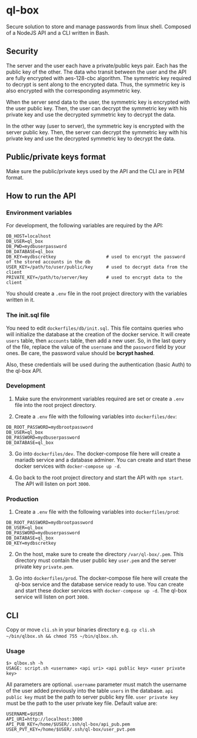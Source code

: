 # ql-box

Secure solution to store and manage passwords from linux shell. 
Composed of a NodeJS API and a CLI written in Bash.

## Security

The server and the user each have a private/public keys pair. Each has the public key of the other.
The data who transit between the user and the API are fully encrypted with aes-128-cbc algorithm. The symmetric key 
required to decrypt is sent along to the encrypted data. Thus, the symmetric key is also encrypted with the 
corresponding asymmetric key.

When the server send data to the user, the symmetric key is encrypted with the user public key. Then, the user can
decrypt the symmetric key with his private key and use the decrypted symmetric key to decrypt the data.

In the other way (user to server), the symmetric key is encrypted with the server public key. Then, the server can 
decrypt the symmetric key with his private key and use the decrypted symmetric key to decrypt the data.

## Public/private keys format

Make sure the public/private keys used by the API and the CLI are in PEM format.

## How to run the API

### Environment variables

For development, the following variables are required by the API:
```
DB_HOST=localhost
DB_USER=ql_box
DB_PWD=mydbuserpassword
DB_DATABASE=ql_box
DB_KEY=mydbscretkey                   # used to encrypt the password of the stored accounts in the db
USER_KEY=/path/to/user/public/key     # used to decrypt data from the client
PRIVATE_KEY=/path/to/server/key       # used to encrypt data to the client
```
You should create a `.env` file in the root project directory with the variables written in it.

### The init.sql file

You need to edit `dockerfiles/db/init.sql`. This file contains queries who will initialize the database at the creation 
of the docker service. It will create `users` table, then `accounts` table, then add a new user. So, in the last query 
of the file, replace the value of the `username` and the `password` field by your ones. Be care, the password value 
should be **bcrypt hashed**.

Also, these credentials will be used during the authentication (basic Auth) to the ql-box API.

### Development

1. Make sure the environment variables required are set or create a `.env` file into the root project directory.

2. Create a `.env` file with the following variables into `dockerfiles/dev`:
```
DB_ROOT_PASSWORD=mydbrootpassword
DB_USER=ql_box
DB_PASSWORD=mydbuserpassword
DB_DATABASE=ql_box
```

3. Go into `dockerfiles/dev`. The docker-compose file here will create a mariadb service and a database adminer. 
You can create and start these docker services with `docker-compose up -d`.

4. Go back to the root project directory and start the API with `npm start`. The API will listen on port `3000`.

### Production

1. Create a `.env` file with the following variables into `dockerfiles/prod`:
```
DB_ROOT_PASSWORD=mydbrootpassword
DB_USER=ql_box
DB_PASSWORD=mydbuserpassword
DB_DATABASE=ql_box
DB_KEY=mydbscretkey
```

2. On the host, make sure to create the directory `/var/ql-box/.pem`. This directory must contain the user public key 
`user.pem` and the server private key `private.pem`.

2. Go into `dockerfiles/prod`. The docker-compose file here will create the ql-box service and the database service 
ready to use. You can create and start these docker services with `docker-compose up -d`. The ql-box service 
will listen on port `3000`.

## CLI

Copy or move `cli.sh` in your binaries directory e.g. `cp cli.sh ~/bin/qlbox.sh && chmod 755 ~/bin/qlbox.sh`.

### Usage
```
$> qlbox.sh -h
USAGE: script.sh <username> <api uri> <api public key> <user private key>
```
All parameters are optional. `username` parameter must match the username of the user added previously into the 
table `users` in the database. `api public key` must be the path to server public key file. `user private key` must
be the path to the user private key file.
Default value are:
```
USERNAME=$USER
API_URI=http://localhost:3000
API_PUB_KEY=/home/$USER/.ssh/ql-box/api_pub.pem
USER_PVT_KEY=/home/$USER/.ssh/ql-box/user_pvt.pem
```

